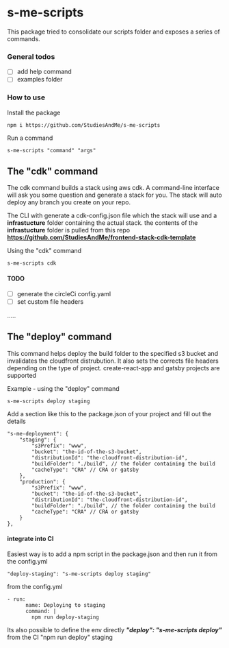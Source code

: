 # s-me-scripts

This package tried to consolidate our scripts folder and exposes a series of commands.

### General todos
- [ ] add help command
- [ ] examples folder

### How to use
Install the package
```
npm i https://github.com/StudiesAndMe/s-me-scripts
```

Run a command

```
s-me-scripts "command" "args"
```

## The "cdk" command

The cdk command builds a stack using aws cdk.
A command-line interface will ask you some question and generate a stack for you.
The stack will auto deploy any branch you create on your repo.

The CLI with generate a cdk-config.json file which the stack will use and a **infrastucture**
folder containing the actual stack. the contents of the **infrastucture** folder is pulled from this repo **https://github.com/StudiesAndMe/frontend-stack-cdk-template**

Using the "cdk" command
```
s-me-scripts cdk 
```

#### TODO

- [ ] generate the circleCi config.yaml
- [ ] set custom file headers

.....


## The "deploy" command
This command helps deploy the build folder to the specified s3 bucket and invalidates the cloudfront distrubution.
It also sets the corrects file headers depending on the type of project. create-react-app and gatsby projects are supported  

Example - using the "deploy" command
```
s-me-scripts deploy staging
```

Add a section like this to the package.json of your project and fill out the details

```` 
"s-me-deployment": {
    "staging": {
        "s3Prefix": "www",
        "bucket": "the-id-of-the-s3-bucket",
        "distributionId": "the-cloudfront-distribution-id",
        "buildFolder": "./build", // the folder containing the build
        "cacheType": "CRA" // CRA or gatsby
    },
    "production": {
        "s3Prefix": "www",
        "bucket": "the-id-of-the-s3-bucket",
        "distributionId": "the-cloudfront-distribution-id",
        "buildFolder": "./build", // the folder containing the build
        "cacheType": "CRA" // CRA or gatsby
    }
},
````

#### integrate into CI

Easiest way is to add a npm script in the package.json and then run it from the config.yml

````
"deploy-staging": "s-me-scripts deploy staging"
````

from the config.yml
````
- run:
      name: Deploying to staging
      command: |
        npm run deploy-staging
````


Its also possible to define the env directly ***"deploy": "s-me-scripts deploy"*** from the CI "npm run deploy" staging     
